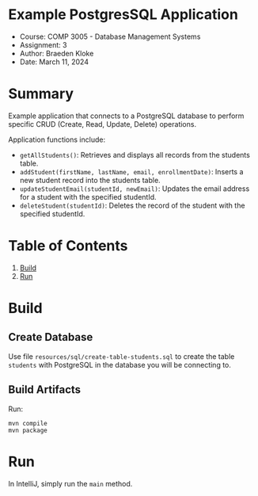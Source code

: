 # Example PostgresSQL Application
* Course: COMP 3005 - Database Management Systems
* Assignment: 3
* Author: Braeden Kloke
* Date: March 11, 2024

# Summary
Example application that connects to a PostgreSQL database to perform specific 
CRUD (Create, Read, Update, Delete) operations.

Application functions include:
* `getAllStudents()`: Retrieves and displays all records from the students table.
* `addStudent(firstName, lastName, email, enrollmentDate)`: Inserts a new student record into the students table.
* `updateStudentEmail(studentId, newEmail)`: Updates the email address for a student with the specified studentId.
* `deleteStudent(studentId)`: Deletes the record of the student with the specified studentId.

# Table of Contents
1. [Build](#build)
2. [Run](#run)

<a id="build"></a>
# Build

## Create Database
Use file `resources/sql/create-table-students.sql` to create the table `students` with PostgreSQL 
in the database you will be connecting to.

## Build Artifacts
Run: 

```
mvn compile
mvn package
```

<a id="run"></a>
# Run
In IntelliJ, simply run the `main` method.